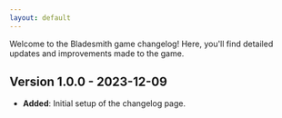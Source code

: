 ```yaml
---
layout: default
---
```


<link rel="stylesheet" href="style.css">

Welcome to the Bladesmith game changelog! Here, you'll find detailed updates and improvements made to the game.

## Version 1.0.0 - 2023-12-09
- **Added**: Initial setup of the changelog page.

<!-- Add future updates in similar format below -->
